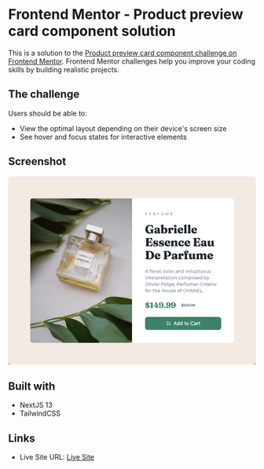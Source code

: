 # Frontend Mentor - Product preview card component solution

This is a solution to the [Product preview card component challenge on Frontend Mentor](https://www.frontendmentor.io/challenges/product-preview-card-component-GO7UmttRfa). Frontend Mentor challenges help you improve your coding skills by building realistic projects. 

## The challenge

Users should be able to:

- View the optimal layout depending on their device's screen size
- See hover and focus states for interactive elements

## Screenshot

![](./screen.png)

## Built with

- NextJS 13
- TailwindCSS

## Links

- Live Site URL: [Live Site](https://fem-product-preview-card-six.vercel.app/)
